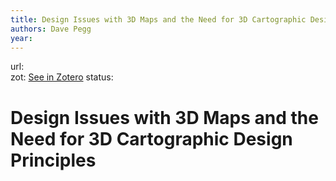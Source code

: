 ```yaml
---
title: Design Issues with 3D Maps and the Need for 3D Cartographic Design Principles
authors: Dave Pegg
year: 
---
```

url:  
zot: [See in Zotero](zotero://select/items/@peggDesignIssues3D)
status:
# Design Issues with 3D Maps and the Need for 3D Cartographic Design Principles




